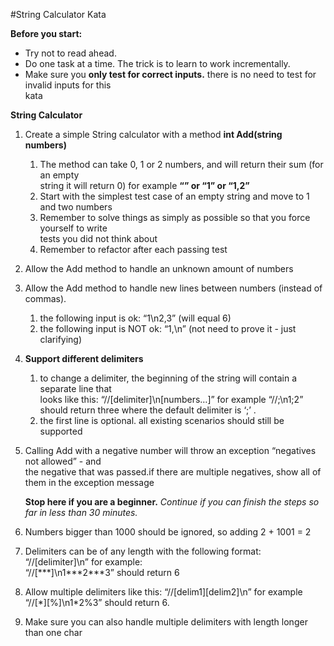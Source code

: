 #String Calculator Kata

**Before you start:**
* Try	not	to	read	ahead.
* Do	one task	at	a	time. The	trick	is	to	learn	to	work	incrementally.
* Make	sure	you	**only	test	for correct	inputs.**	there	is	no	need	to	test	for	invalid	inputs	for	this	
kata

**String	Calculator**
1. Create	a	simple	String	calculator	with	a	method	**int	Add(string	numbers)**
    1. The	method	can	take	0,	1	or	2	numbers,	and	will	return	their	sum	(for	an	empty	
string	it	will	return	0)	for	example **“”	or	“1”	or	“1,2”**
    2. Start	with	the	simplest	test	case	of	an	empty	string	and	move	to	1	and	two	numbers
    3. Remember	to	solve	things	as	simply	as	possible	so	that	you	force	yourself	to	write	
tests	you	did	not	think	about
    4. Remember	to	refactor	after	each	passing	test
2. Allow	the	Add	method	to	handle	an	unknown	amount	of	numbers
3. Allow	the	Add	method	to	handle	new	lines	between	numbers	(instead	of	commas).	
    1. the	following	input	is	ok: “1\n2,3” (will	equal	6)
    2. the	following	input	is NOT ok: “1,\n”	(not	need	to	prove	it	- just	clarifying)
4. **Support	different	delimiters**
    1. to	change	a	delimiter,	the	beginning	of	the	string	will	contain	a	separate	line	that	
looks	like	this: “//\[delimiter\]\n\[numbers…\]”	for	example	“//;\n1;2”	should	return
three	where	the	default	delimiter	is	‘;’	.	
    2. the	first	line	is	optional.	all	existing	scenarios	should	still	be	supported
5. Calling	Add	with	a	negative	number	will	throw	an	exception	“negatives	not	allowed”	- and	
the	negative	that	was	passed.if	there	are	multiple	negatives,	show	all	of	them	in	the	
exception	message

    **Stop here if you are a beginner.** *Continue if you can finish the steps so far in less than 30 minutes.*
	
6. Numbers	bigger	than	1000	should	be	ignored,	so	adding	2	+	1001	 =	2
7. Delimiters	can	be	of	any	length	with	the	following	format: “//\[delimiter\]\n”	for	example:	
“//\[\*\*\*\]\n1\*\*\*2\*\*\*3”	should	return	6
8. Allow	multiple	delimiters	like	this: “//\[delim1\]\[delim2\]\n”	for	example	“//\[\*\]\[\%\]\n1*2%3”	
should	return	6.
9. Make	sure	you	can	also	handle	multiple	delimiters	with	length	longer	than	one	char